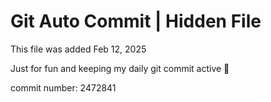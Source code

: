 # Git Auto Commit | Hidden File

This file was added Feb 12, 2025

Just for fun and keeping my daily git commit active 🤪

commit number: 2472841
